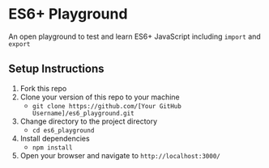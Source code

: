 # ES6+ Playground

An open playground to test and learn ES6+ JavaScript including `import` and `export`

## Setup Instructions

1. Fork this repo
1. Clone your version of this repo to your machine
    - `git clone https://github.com/[Your GitHub Username]/es6_playground.git`
1. Change directory to the project directory
    - `cd es6_playground`
1. Install dependencies
    - `npm install`
1. Open your browser and navigate to `http://localhost:3000/`
